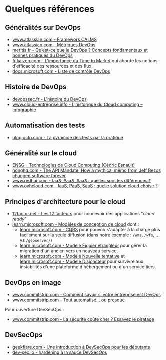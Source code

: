 # Quelques références

## Généralités sur DevOps

* [www.atlassian.com - Framework CALMS](https://www.atlassian.com/fr/devops/frameworks/calms-framework)
* [www.atlassian.com - Métriques DevOps](https://www.atlassian.com/fr/devops/frameworks/devops-metrics)
* [meritis.fr - Qu’est-ce que le DevOps ? Concepts fondamentaux et bonnes pratiques du DevOps](https://meritis.fr/devops-avez-dit-devops/)
* [fr.kaizen.com - L'importance du Time to Market](https://fr.kaizen.com/produits/importance-time-to-market-fr) qui aborde les notions d'efficacité des ressources et des flux.
* [docs.microsoft.com - Liste de contrôle DevOps](https://docs.microsoft.com/fr-fr/azure/architecture/checklist/dev-ops)

## Histoire de DevOps

* [devopssec.fr - L'histoire du DevOps](https://devopssec.fr/article/histoire-du-devops)
* [www.cloud-entreprise.info - L’historique du Cloud computing – Infographie](http://www.cloud-entreprise.info/historique-cloud-computing/)

## Automatisation des tests

* [blog.octo.com - La pyramide des tests par la pratique](https://blog.octo.com/la-pyramide-des-tests-par-la-pratique-1-5/)

## Généralité sur le cloud

* [ENSG - Technologies de Cloud Computing (Cédric Esnault)](https://cedricici.github.io/cours-cloud/public/#/)
* [honghq.com - The API Mandate: How a mythical memo from Jeff Bezos changed software forever](https://konghq.com/blog/api-mandate)
* [www.redhat.com - IaaS, PaaS, SaaS : quelles sont les différences ?](https://www.redhat.com/fr/topics/cloud-computing/iaas-vs-paas-vs-saas)
* [www.ovhcloud.com - IaaS, PaaS, SaaS : quelle solution cloud choisir ?](https://www.ovhcloud.com/fr/public-cloud/cloud-computing/iaas-paas-saas/)

## Principes d'architecture pour le cloud

* [12factor.net - Les 12 facteurs](https://12factor.net) pour concevoir des applications "*cloud ready*"
* [learn.microsoft.com - Modèles de conception de cloud](https://learn.microsoft.com/fr-fr/azure/architecture/patterns/) dont :
  * [learn.microsoft.com - CQRS](https://learn.microsoft.com/fr-fr/azure/architecture/patterns/cqrs) pour pouvoir s'adapter à la charge plus facilement sur la seule diffusion (dans notre exemple : `/wms`, `/wfs`,... vs `/geoserver/`)
  * [learn.microsoft.com - Modèle Figuier étrangleur](https://learn.microsoft.com/fr-fr/azure/architecture/patterns/strangler-fig) pour gérer la migration d'un ancien vers un nouveau service.
  * [learn.microsoft.com - Modèle Nouvelle tentative](https://learn.microsoft.com/fr-fr/azure/architecture/patterns/retry) et [learn.microsoft.com - Modèle Disjoncteur](https://learn.microsoft.com/fr-fr/azure/architecture/patterns/circuit-breaker) pour survivre aux instabilités d'une plateforme d'hébergement ou d'un service tiers.


## DevOps en image

* [www.commitstrip.com - Comment savoir si votre entreprise est DevOps](https://www.commitstrip.com/fr/2015/02/02/is-your-company-ready-for-devops/?)
* [www.commitstrip.com - Tout automatisé… ou presque](https://www.commitstrip.com/fr/2015/06/22/can-we-automate-everything/?setLocale=1)

Pour ouverture DevSecOps :

* [www.commitstrip.com - La sécurité coûte cher ? Essayez le piratage](https://www.commitstrip.com/fr/2017/06/19/security-too-expensive-try-a-hack/?)

## DevSecOps

* [geekflare.com - Une introduction à DevSecOps pour les débutants](https://geekflare.com/fr/devsecops-introduction/)
* [dev-sec.io - hardening à la sauce DevSecOps](https://dev-sec.io/)
